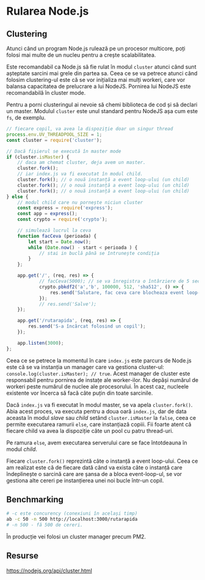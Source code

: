 # Rularea Node.js

## Clustering

Atunci când un program Node.js rulează pe un procesor multicore, poți folosi mai multe de un nucleu pentru a crește scalabilitatea.

Este recomandabil ca Node.js să fie rulat în modul `cluster` atunci când sunt așteptate sarcini mai grele din partea sa. Ceea ce se va petrece atunci când folosim clustering-ul este că se vor inițializa mai mulți workeri, care vor balansa capacitatea de prelucrare a lui NodeJS. Pornirea lui NodeJS este recomandabilă în cluster mode.

Pentru a porni clusteringul ai nevoie să chemi biblioteca de cod și să declari un master. Modulul `cluster` este unul standard pentru NodeJS așa cum este `fs`, de exemplu.

```javascript
// fiecare copil, va avea la dispoziție doar un singur thread
process.env.UV_THREADPOOL_SIZE = 1;
const cluster = require('cluster');

// Dacă fișierul se execută în master mode
if (cluster.isMaster) {
    // daca am chemat cluster, deja avem un master.
    cluster.fork();
    // iar index.js va fi executat în modul child.
    cluster.fork(); // o nouă instanță a event loop-ului (un child)
    cluster.fork(); // o nouă instanță a event loop-ului (un child)
    cluster.fork(); // o nouă instanță a event loop-ului (un child)
} else {
    // modul child care nu pornește niciun cluster
	const express = require('express');
	const app = express();
	const crypto = require('crypto');

	// simulează lucrul la ceva
	function facCeva (perioada) {
		let start = Date.now();
		while (Date.now() - start < perioada ) {
			// stai in buclă până se întrunește condiția
		}
	};

	app.get('/', (req, res) => {
			// facCeva(5000); // se va înregistra o întârziere de 5 secunde.
			crypto.pbkdf2('a','b', 100000, 512, 'sha512', () => {
				res.send('Salutare, fac ceva care blocheaza event loop-ul');
			});
			// res.send('Salve');
    });

    app.get('/rutarapida', (req, res) => {
        res.send('S-a încărcat folosind un copil');
    });

	app.listen(3000);
};
```

Ceea ce se petrece la momentul în care `index.js` este parcurs de Node.js este că se va instanția un manager care va gestiona cluster-ul: `console.log(cluster.isMaster); // true`. Acest manager de cluster este responsabil pentru pornirea de instațe ale worker-ilor. Nu depăși numărul de workeri peste numărul de nuclee ale procesorului. În acest caz, nucleele existente vor încerca să facă câte puțin din toate sarcinile.

Dacă `index.js` va fi executat în modul master, se va apela `cluster.fork()`. Abia acest proces, va executa pentru a doua oară `index.js`, dar de data aceasta în modul *slave* sau *child* setând `cluster.isMaster` la `false`, ceea ce permite executarea ramurii `else`, care instanțiază copiii. Fii foarte atent că fiecare child va avea la dispoziție câte un pool cu patru thread-uri.

Pe ramura `else`, avem executarea serverului care se face întotdeauna în modul *child*.

Fiecare `cluster.fork()` reprezintă câte o instanță a event loop-ului. Ceea ce am realizat este că de fiecare dată când va exista câte o instanță care îndeplinește o sarcină care are șansa de a bloca event-loop-ul, se vor gestiona alte cereri pe instanțierea unei noi bucle într-un copil.

## Benchmarking

```bash
# -c este concurency (conexiuni în același timp)
ab -c 50 -n 500 http://localhost:3000/rutarapida
# -n 500 - fă 500 de cereri.
```

În producție vei folosi un cluster manager precum PM2.


## Resurse

https://nodejs.org/api/cluster.html
